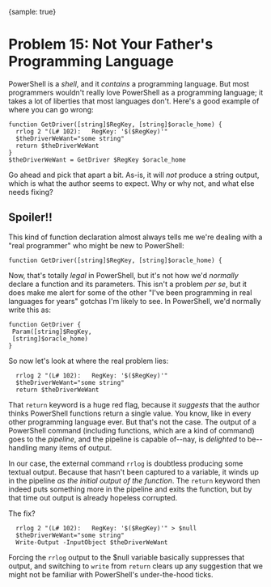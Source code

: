 {sample: true}
# Problem 15: Not Your Father's Programming Language
PowerShell is a _shell_, and it _contains_ a programming language. But most programmers wouldn't really love PowerShell as a programming language; it takes a lot of liberties that most languages don't. Here's a good example of where you can go wrong:

```
function GetDriver([string]$RegKey, [string]$oracle_home) {
  rrlog 2 "(L# 102):   RegKey: '$($RegKey)'"
  $theDriverWeWant="some string"
  return $theDriverWeWant
}
$theDriverWeWant = GetDriver $RegKey $oracle_home
```

Go ahead and pick that apart a bit. As-is, it will _not_ produce a string output, which is what the author seems to expect. Why or why not, and what else needs fixing?

## Spoiler!!
This kind of function declaration almost always tells me we're dealing with a "real programmer" who might be new to PowerShell:

```
function GetDriver([string]$RegKey, [string]$oracle_home) {
```

Now, that's totally _legal_ in PowerShell, but it's not how we'd _normally_ declare a function and its parameters. This isn't a problem _per se_, but it does make me alert for some of the other "I've been programming in real languages for years" gotchas I'm likely to see. In PowerShell, we'd normally write this as:

```
function GetDriver {
 Param([string]$RegKey, 
 [string]$oracle_home)
}
```

So now let's look at where the real problem lies:

```
  rrlog 2 "(L# 102):   RegKey: '$($RegKey)'"
  $theDriverWeWant="some string"
  return $theDriverWeWant
```

That `return` keyword is a huge red flag, because it _suggests_ that the author thinks PowerShell functions return a single value. You know, like in every other programming language ever. But that's not the case. The output of a PowerShell command (including functions, which are a kind of command) goes to the _pipeline_, and the pipeline is capable of--nay, is _delighted_ to be--handling many items of output.

In our case, the external command `rrlog` is doubtless producing some textual output. Because that hasn't been captured to a variable, it winds up in the pipeline _as the initial output of the function_. The `return` keyword then indeed puts something more in the pipeline and exits the function, but by that time out output is already hopeless corrupted. 

The fix?

```
  rrlog 2 "(L# 102):   RegKey: '$($RegKey)'" > $null
  $theDriverWeWant="some string"
  Write-Output -InputObject $theDriverWeWant
```

Forcing the `rrlog` output to the $null variable basically suppresses that output, and switching to `write` from `return` clears up any suggestion that we might not be familiar with PowerShell's under-the-hood ticks.
